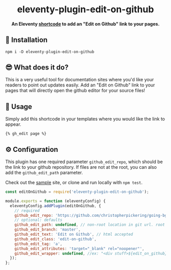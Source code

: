 <h1 align="center">eleventy-plugin-edit-on-github</h1>

<h4 align="center">An Eleventy <a href="https://www.11ty.dev/docs/shortcodes/">shortcode</a> to add an "Edit on Github" link to your pages.</h4>

## 🚀 Installation

```
npm i -D eleventy-plugin-edit-on-github
```

## 😎 What does it do?

This is a very useful tool for documentation sites where you'd like your readers to point out updates easily. Add an "Edit on Github" link to your pages that will directly open the github editor for your source files!

## 🏃 Usage

Simply add this shortcode in your templates where you would like the link to appear.

```
{% gh_edit page %}
```

## ⚙️ Configuration

This plugin has one required parameter `github_edit_repo`, which should be the link to your github repository. If files are not at the root, you can also add the `github_edit_path` parameter.

Check out the [sample](https://github.com/christopherpickering/eleventy-plugin-edit-on-github/sample/) site, or clone and run locally with `npm test`.

```js
const editOnGithub = require('eleventy-plugin-edit-on-github');

module.exports = function (eleventyConfig) {
  eleventyConfig.addPlugin(editOnGithub, {
    // required
    github_edit_repo: 'https://github.com/christopherpickering/going-bg',
    // optional: defaults
    github_edit_path: undefined, // non-root location in git url. root is assumed
    github_edit_branch: 'master',
    github_edit_text: 'Edit on Github', // html accepted
    github_edit_class: 'edit-on-github',
    github_edit_tag: 'a',
    github_edit_attributes: 'target="_blank" rel="noopener"',
    github_edit_wrapper: undefined, //ex: "<div stuff>${edit_on_github}</div>"
  });
};
```
